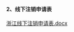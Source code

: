 #### 2、线下注销申请表

[浙江线下注销申请表.docx](https://badownload.s3.cn-north-1.jdcloud-oss.com/buchongziliao/zhejiang/zhejiangzhuxiao.doc)
